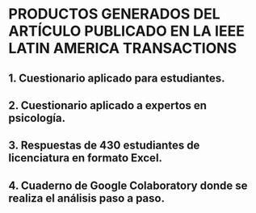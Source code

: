 # PRODUCTOS GENERADOS DEL ARTÍCULO PUBLICADO EN LA IEEE LATIN AMERICA TRANSACTIONS
## 1. Cuestionario aplicado para estudiantes.
## 2. Cuestionario aplicado a expertos en psicología.
## 3. Respuestas de 430 estudiantes de licenciatura en formato Excel.
## 4. Cuaderno de Google Colaboratory donde se realiza el análisis paso a paso.
